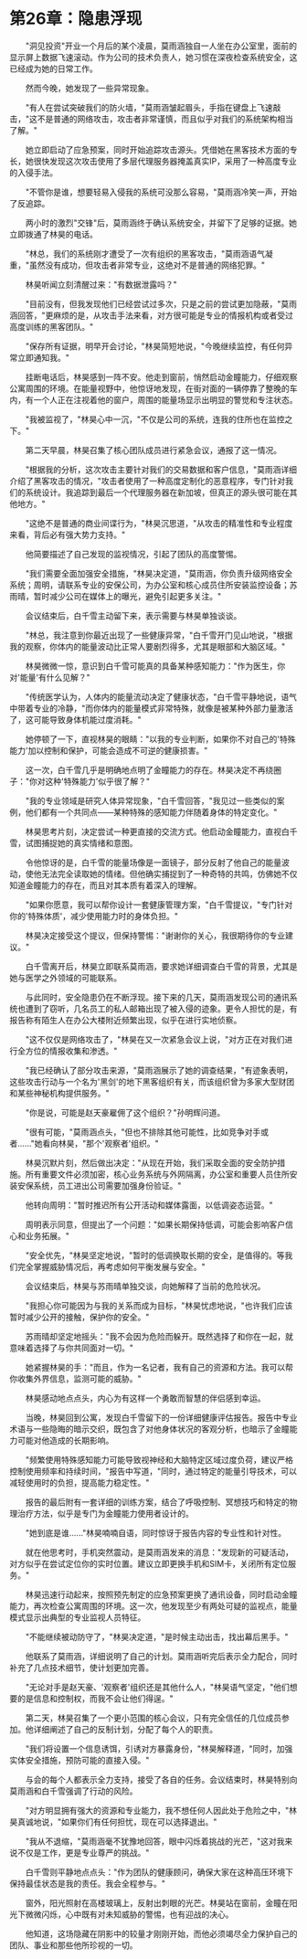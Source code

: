 # 第26章：隐患浮现

　　"洞见投资"开业一个月后的某个凌晨，莫雨涵独自一人坐在办公室里，面前的显示屏上数据飞速滚动。作为公司的技术负责人，她习惯在深夜检查系统安全，这已经成为她的日常工作。

　　然而今晚，她发现了一些异常现象。

　　"有人在尝试突破我们的防火墙，"莫雨涵皱起眉头，手指在键盘上飞速敲击，"这不是普通的网络攻击，攻击者非常谨慎，而且似乎对我们的系统架构相当了解。"

　　她立即启动了应急预案，同时开始追踪攻击源头。凭借她在黑客技术方面的专长，她很快发现这次攻击使用了多层代理服务器掩盖真实IP，采用了一种高度专业的入侵手法。

　　"不管你是谁，想要轻易入侵我的系统可没那么容易，"莫雨涵冷笑一声，开始了反追踪。

　　两小时的激烈"交锋"后，莫雨涵终于确认系统安全，并留下了足够的证据。她立即拨通了林昊的电话。

　　"林总，我们的系统刚才遭受了一次有组织的黑客攻击，"莫雨涵语气凝重，"虽然没有成功，但攻击者非常专业，这绝对不是普通的网络犯罪。"

　　林昊听闻立刻清醒过来："有数据泄露吗？"

　　"目前没有，但我发现他们已经尝试过多次，只是之前的尝试更加隐蔽，"莫雨涵回答，"更麻烦的是，从攻击手法来看，对方很可能是专业的情报机构或者受过高度训练的黑客团队。"

　　"保存所有证据，明早开会讨论，"林昊简短地说，"今晚继续监控，有任何异常立即通知我。"

　　挂断电话后，林昊感到一阵不安。他走到窗前，悄然启动金瞳能力，仔细观察公寓周围的环境。在能量视野中，他惊讶地发现，在街对面的一辆停靠了整晚的车内，有一个人正在注视着他的窗户，周围的能量场显示出明显的警觉和专注状态。

　　"我被监视了，"林昊心中一沉，"不仅是公司的系统，连我的住所也在监控之下。"

　　第二天早晨，林昊召集了核心团队成员进行紧急会议，通报了这一情况。

　　"根据我的分析，这次攻击主要针对我们的交易数据和客户信息，"莫雨涵详细介绍了黑客攻击的情况，"攻击者使用了一种高度定制化的恶意程序，专门针对我们的系统设计。我追踪到最后一个代理服务器在新加坡，但真正的源头很可能在其他地方。"

　　"这绝不是普通的商业间谍行为，"林昊沉思道，"从攻击的精准性和专业程度来看，背后必有强大势力支持。"

　　他简要描述了自己发现的监视情况，引起了团队的高度警惕。

　　"我们需要全面加强安全措施，"林昊决定道，"莫雨涵，你负责升级网络安全系统；周明，请联系专业的安保公司，为办公室和核心成员住所安装监控设备；苏雨晴，暂时减少公司在媒体上的曝光，避免引起更多关注。"

　　会议结束后，白千雪主动留下来，表示需要与林昊单独谈谈。

　　"林总，我注意到你最近出现了一些健康异常，"白千雪开门见山地说，"根据我的观察，你体内的能量波动比正常人要剧烈得多，尤其是眼部和大脑区域。"

　　林昊微微一惊，意识到白千雪可能真的具备某种感知能力："作为医生，你对'能量'有什么见解？"

　　"传统医学认为，人体内的能量流动决定了健康状态，"白千雪平静地说，语气中带着专业的冷静，"而你体内的能量模式非常特殊，就像是被某种外部力量激活了，这可能导致身体机能过度消耗。"

　　她停顿了一下，直视林昊的眼睛："以我的专业判断，如果你不对自己的'特殊能力'加以控制和保护，可能会造成不可逆的健康损害。"

　　这一次，白千雪几乎是明确地点明了金瞳能力的存在。林昊决定不再绕圈子："你对这种'特殊能力'似乎很了解？"

　　"我的专业领域是研究人体异常现象，"白千雪回答，"我见过一些类似的案例，他们都有一个共同点——某种特殊的感知能力伴随着身体的特定变化。"

　　林昊思考片刻，决定尝试一种更直接的交流方式。他启动金瞳能力，直视白千雪，试图捕捉她的真实情绪和意图。

　　令他惊讶的是，白千雪的能量场像是一面镜子，部分反射了他自己的能量波动，使他无法完全读取她的情绪。但他确实捕捉到了一种奇特的共鸣，仿佛她不仅知道金瞳能力的存在，而且对其本质有着深入的理解。

　　"如果你愿意，我可以帮你设计一套健康管理方案，"白千雪提议，"专门针对你的'特殊体质'，减少使用能力时的身体负担。"

　　林昊决定接受这个提议，但保持警惕："谢谢你的关心，我很期待你的专业建议。"

　　白千雪离开后，林昊立即联系莫雨涵，要求她详细调查白千雪的背景，尤其是她与医学之外领域的可能联系。

　　与此同时，安全隐患仍在不断浮现。接下来的几天，莫雨涵发现公司的通讯系统也遭到了窃听，几名员工的私人邮箱出现了被入侵的迹象。更令人担忧的是，有报告称有陌生人在办公大楼附近频繁出现，似乎在进行实地侦察。

　　"这不仅仅是网络攻击了，"林昊在又一次紧急会议上说，"对方正在对我们进行全方位的情报收集和渗透。"

　　"我已经确认了部分攻击来源，"莫雨涵展示了她的调查结果，"有迹象表明，这些攻击行动与一个名为'黑剑'的地下黑客组织有关，而该组织曾为多家大型财团和某些神秘机构提供服务。"

　　"你是说，可能是赵天豪雇佣了这个组织？"孙明辉问道。

　　"很有可能，"莫雨涵点头，"但也不排除其他可能性，比如竞争对手或者......"她看向林昊，"那个'观察者'组织。"

　　林昊沉默片刻，然后做出决定："从现在开始，我们采取全面的安全防护措施。所有重要文件必须加密，核心业务系统与外网隔离，办公室和重要人员住所安装安保系统，员工进出公司需要加强身份验证。"

　　他转向周明："暂时推迟所有公开活动和媒体露面，以低调姿态运营。"

　　周明表示同意，但提出了一个问题："如果长期保持低调，可能会影响客户信心和业务拓展。"

　　"安全优先，"林昊坚定地说，"暂时的低调换取长期的安全，是值得的。等我们完全掌握威胁情况后，再考虑如何平衡发展与安全。"

　　会议结束后，林昊与苏雨晴单独交谈，向她解释了当前的危险状况。

　　"我担心你可能因为与我的关系而成为目标，"林昊忧虑地说，"也许我们应该暂时减少公开的接触，保护你的安全。"

　　苏雨晴却坚定地摇头："我不会因为危险而躲开。既然选择了和你在一起，就意味着选择了与你共同面对一切。"

　　她紧握林昊的手："而且，作为一名记者，我有自己的资源和方法。我可以帮你收集外界信息，监测可能的威胁。"

　　林昊感动地点点头，内心为有这样一个勇敢而智慧的伴侣感到幸运。

　　当晚，林昊回到公寓，发现白千雪留下的一份详细健康评估报告。报告中专业术语与一些隐晦的暗示交织，既包含了对他身体状况的客观分析，也暗示了金瞳能力可能对他造成的长期影响。

　　"频繁使用特殊感知能力可能导致视神经和大脑特定区域过度负荷，建议严格控制使用频率和持续时间，"报告中写道，"同时，通过特定的能量引导技术，可以减轻使用时的负担，提高能力稳定性。"

　　报告的最后附有一套详细的训练方案，结合了呼吸控制、冥想技巧和特定的物理治疗方法，似乎是专门为金瞳能力使用者设计的。

　　"她到底是谁......"林昊喃喃自语，同时惊讶于报告内容的专业性和针对性。

　　就在他思考时，手机突然震动，是莫雨涵发来的消息："发现新的可疑活动，对方似乎在尝试定位你的实时位置。建议立即更换手机和SIM卡，关闭所有定位服务。"

　　林昊迅速行动起来，按照预先制定的应急预案更换了通讯设备，同时启动金瞳能力，再次检查公寓周围的环境。这一次，他发现至少有两处可疑的监视点，能量模式显示出典型的专业监视人员特征。

　　"不能继续被动防守了，"林昊决定道，"是时候主动出击，找出幕后黑手。"

　　他联系了莫雨涵，详细说明了自己的计划。莫雨涵听完后表示全力配合，同时补充了几点技术细节，使计划更加完善。

　　"无论对手是赵天豪、'观察者'组织还是其他什么人，"林昊语气坚定，"他们想要的是信息和控制权，而我不会让他们得逞。"

　　第二天，林昊召集了一个更小范围的核心会议，只有完全信任的几位成员参加。他详细阐述了自己的反制计划，分配了每个人的职责。

　　"我们将设置一个信息诱饵，引诱对方暴露身份，"林昊解释道，"同时，加强实体安全措施，预防可能的直接入侵。"

　　与会的每个人都表示全力支持，接受了各自的任务。会议结束时，林昊特别向莫雨涵和白千雪强调了行动的风险。

　　"对方明显拥有强大的资源和专业能力，我不想任何人因此处于危险之中，"林昊真诚地说，"如果你们有任何担忧，现在可以选择退出。"

　　"我从不退缩，"莫雨涵毫不犹豫地回答，眼中闪烁着挑战的光芒，"这对我来说不仅是工作，更是专业尊严的挑战。"

　　白千雪则平静地点点头："作为团队的健康顾问，确保大家在这种高压环境下保持最佳状态是我的责任。我会全程参与。"

　　窗外，阳光照射在高楼玻璃上，反射出刺眼的光芒。林昊站在窗前，金瞳在阳光下微微闪烁，心中既有对未知威胁的警惕，也有迎战的决心。

　　他知道，这场隐藏在阴影中的较量才刚刚开始，而他必须竭尽全力保护自己的团队、事业和那些他所珍视的一切。 